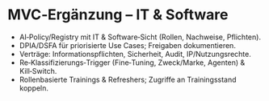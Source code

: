 # MVC‑Ergänzung – IT & Software
<ul>
  <li>AI‑Policy/Registry mit IT & Software‑Sicht (Rollen, Nachweise, Pflichten).</li>
  <li>DPIA/DSFA für priorisierte Use Cases; Freigaben dokumentieren.</li>
  <li>Verträge: Informationspflichten, Sicherheit, Audit, IP/Nutzungsrechte.</li>
  <li>Re‑Klassifizierungs‑Trigger (Fine‑Tuning, Zweck/Marke, Agenten) & Kill‑Switch.</li>
  <li>Rollenbasierte Trainings & Refreshers; Zugriffe an Trainingsstand koppeln.</li>
</ul>
